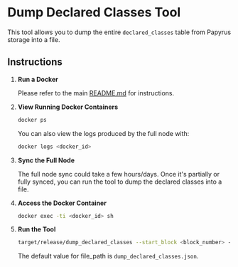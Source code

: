 # Dump Declared Classes Tool

This tool allows you to dump the entire `declared_classes` table from Papyrus storage into a file.

## Instructions

1. **Run a Docker**

   Please refer to the main [README.md](../../README.md#running-papyrus-with-docker) for instructions.

3. **View Running Docker Containers**

   ```bash
   docker ps
   ```
   You can also view the logs produced by the full node with:

   ```bash
   docker logs <docker_id>
   ```

4. **Sync the Full Node**

   The full node sync could take a few hours/days. Once it's partially or fully synced, you can run the tool to dump the declared classes into a file.

5. **Access the Docker Container**

   ```bash
   docker exec -ti <docker_id> sh
   ```

6. **Run the Tool**

   ```bash
   target/release/dump_declared_classes --start_block <block_number> --end_block <block_number> --chain_id <SN_MAIN/SN_GOERLI> [--file_path file_path]
   ```

   The default value for file_path is `dump_declared_classes.json`.



